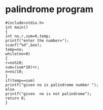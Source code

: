 # palindrome program
    #include<stdio.h>  
    int main()    
    {    
    int no,r,sum=0,temp;    
    printf("enter the number=");    
    scanf("%d",&no);    
    temp=no;    
    while(no>0)    
    {    
    r=no%10;    
    sum=(sum*10)+r;    
    n=no/10;    
    }    
    if(temp==sum)    
    printf("given no is palindrome number ");    
    else    
    printf("given  no is not palindrome");   
    return 0;  
    }   
